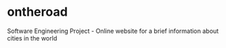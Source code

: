 # ontheroad
Software Engineering Project - Online website for a brief information about cities in the world
